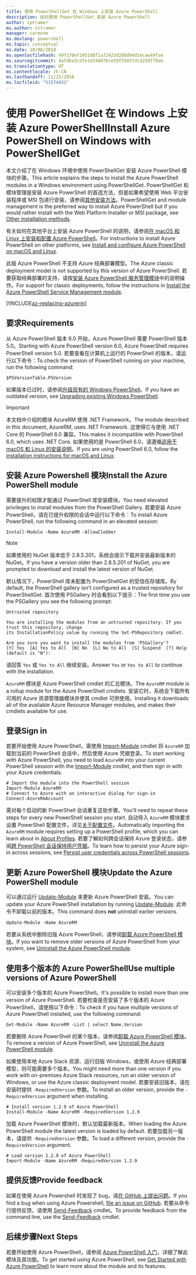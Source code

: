 ```yaml
---
title: 使用 PowerShellGet 在 Windows 上安装 Azure PowerShell
description: 如何使用 PowerShellGet 安装 Azure PowerShell
author: sptramer
ms.author: sttramer
manager: carmonm
ms.devlang: powershell
ms.topic: conceptual
ms.date: 10/08/2018
ms.openlocfilehash: 49f1f0ef1051d8f1a72423d288d94d1ecae49fae
ms.sourcegitcommit: 4afdba3cd7e1d348876ce59f3503fdcd258f79ab
ms.translationtype: HT
ms.contentlocale: zh-CN
ms.lasthandoff: 11/15/2018
ms.locfileid: "51574832"
---
```

# <a name="install-azure-powershell-on-windows-with-powershellget"></a><span data-ttu-id="89a8f-103">使用 PowerShellGet 在 Windows 上安装 Azure PowerShell</span><span class="sxs-lookup"><span data-stu-id="89a8f-103">Install Azure PowerShell on Windows with PowerShellGet</span></span>

<span data-ttu-id="89a8f-104">本文介绍了在 Windows 环境中使用 PowerShellGet 安装 Azure PowerShell 模块的步骤。</span><span class="sxs-lookup"><span data-stu-id="89a8f-104">This article explains the steps to install the Azure PowerShell modules in a Windows environment using PowerShellGet.</span></span> <span data-ttu-id="89a8f-105">PowerShellGet 和模块管理是安装 Azure PowerShell 的首选方法，但是如果希望使用 Web 平台安装程序或 MSI 包进行安装，请参阅[其他安装方法](other-install.md)。</span><span class="sxs-lookup"><span data-stu-id="89a8f-105">PowerShellGet and module management is the preferred way to install Azure PowerShell but if you would rather install with the Web Platform Installer or MSI package, see [Other installation methods](other-install.md).</span></span>

<span data-ttu-id="89a8f-106">有关如何在其他平台上安装 Azure PowerShell 的说明，请参阅[在 macOS 和 Linux 上安装和配置 Azure PowerShell](install-azurermps-maclinux.md)。</span><span class="sxs-lookup"><span data-stu-id="89a8f-106">For instructions to install Azure PowerShell on other platforms, see [Install and configure Azure PowerShell on macOS and Linux](install-azurermps-maclinux.md).</span></span>

<span data-ttu-id="89a8f-107">此版 Azure PowerShell 不支持 Azure 经典部署模型。</span><span class="sxs-lookup"><span data-stu-id="89a8f-107">The Azure classic deployment model is not supported by this version of Azure PowerShell.</span></span> <span data-ttu-id="89a8f-108">若要获取经典部署的支持，请按[安装 Azure PowerShell 服务管理模块](/powershell/azure/servicemanagement/install-azure-ps)中的说明操作。</span><span class="sxs-lookup"><span data-stu-id="89a8f-108">For support for classic deployments, follow the instructions in [Install the Azure PowerShell Service Management module](/powershell/azure/servicemanagement/install-azure-ps).</span></span>

[!INCLUDE[az-replacing-azurerm](../includes/az-replacing-azurerm.md)]

## <a name="requirements"></a><span data-ttu-id="89a8f-109">要求</span><span class="sxs-lookup"><span data-stu-id="89a8f-109">Requirements</span></span>

<span data-ttu-id="89a8f-110">从 Azure PowerShell 版本 6.0 开始，Azure PowerShell 需要 PowerShell 版本 5.0。</span><span class="sxs-lookup"><span data-stu-id="89a8f-110">Starting with Azure PowerShell version 6.0, Azure PowerShell requires PowerShell version 5.0.</span></span> <span data-ttu-id="89a8f-111">若要查看在计算机上运行的 PowerShell 的版本，请运行以下命令：</span><span class="sxs-lookup"><span data-stu-id="89a8f-111">To check the version of PowerShell running on your machine, run the following command:</span></span>

```powershell-interactive
$PSVersionTable.PSVersion
```

<span data-ttu-id="89a8f-112">如果版本已过时，请参阅[升级现有的 Windows PowerShell](/powershell/scripting/setup/installing-windows-powershell?view=powershell-6#upgrading-existing-windows-powershell)。</span><span class="sxs-lookup"><span data-stu-id="89a8f-112">If you have an outdated version, see [Upgrading existing Windows PowerShell](/powershell/scripting/setup/installing-windows-powershell?view=powershell-6#upgrading-existing-windows-powershell).</span></span>

> [!IMPORTANT]
> <span data-ttu-id="89a8f-113">本文档中介绍的模块 AzureRM 使用 .NET Framework。</span><span class="sxs-lookup"><span data-stu-id="89a8f-113">The module described in this document, AzureRM, uses .NET Framework.</span></span> <span data-ttu-id="89a8f-114">这使得它与使用 .NET Core 的 PowerShell 6.0 兼容。</span><span class="sxs-lookup"><span data-stu-id="89a8f-114">This makes it incompatible with PowerShell 6.0, which uses .NET Core.</span></span> <span data-ttu-id="89a8f-115">如果使用的是 PowerShell 6.0，请遵循[适用于 macOS 和 Linux 的安装说明](install-azurermps-maclinux.md)。</span><span class="sxs-lookup"><span data-stu-id="89a8f-115">If you are using PowerShell 6.0, follow the [installation instructions for macOS and Linux](install-azurermps-maclinux.md).</span></span>

## <a name="install-the-azure-powershell-module"></a><span data-ttu-id="89a8f-116">安装 Azure Powershell 模块</span><span class="sxs-lookup"><span data-stu-id="89a8f-116">Install the Azure PowerShell module</span></span>

<span data-ttu-id="89a8f-117">需要提升的权限才能通过 PowerShell 库安装模块。</span><span class="sxs-lookup"><span data-stu-id="89a8f-117">You need elevated privileges to install modules from the PowerShell Gallery.</span></span> <span data-ttu-id="89a8f-118">若要安装 Azure PowerShell，请在已提升权限的会话中运行以下命令：</span><span class="sxs-lookup"><span data-stu-id="89a8f-118">To install Azure PowerShell, run the following command in an elevated session:</span></span>

```powershell-interactive
Install-Module -Name AzureRM -AllowClobber
```

> [!NOTE]
> <span data-ttu-id="89a8f-119">如果使用的 NuGet 版本低于 2.8.5.201，系统会提示下载并安装最新版本的 NuGet。</span><span class="sxs-lookup"><span data-stu-id="89a8f-119">If you have a version older than 2.8.5.201 of NuGet, you are prompted to download and install the latest version of NuGet.</span></span>

<span data-ttu-id="89a8f-120">默认情况下，PowerShell 库未配置为 PowerShellGet 的受信任存储库。</span><span class="sxs-lookup"><span data-stu-id="89a8f-120">By default, the PowerShell gallery isn't configured as a trusted repository for PowerShellGet.</span></span> <span data-ttu-id="89a8f-121">首次使用 PSGallery 时会看到以下提示：</span><span class="sxs-lookup"><span data-stu-id="89a8f-121">The first time you use the PSGallery you see the following prompt:</span></span>

```output
Untrusted repository

You are installing the modules from an untrusted repository. If you trust this repository, change
its InstallationPolicy value by running the Set-PSRepository cmdlet.

Are you sure you want to install the modules from 'PSGallery'?
[Y] Yes  [A] Yes to All  [N] No  [L] No to All  [S] Suspend  [?] Help (default is "N"):
```

<span data-ttu-id="89a8f-122">请回答 `Yes` 或 `Yes to All` 继续安装。</span><span class="sxs-lookup"><span data-stu-id="89a8f-122">Answer `Yes` or `Yes to All` to continue with the installation.</span></span>

<span data-ttu-id="89a8f-123">`AzureRM` 模块是 Azure PowerShell cmdlet 的汇总模块。</span><span class="sxs-lookup"><span data-stu-id="89a8f-123">The `AzureRM` module is a rollup module for the Azure PowerShell cmdlets.</span></span> <span data-ttu-id="89a8f-124">安装它时，系统会下载所有可用的 Azure 资源管理器模块并使其 cmdlet 可供使用。</span><span class="sxs-lookup"><span data-stu-id="89a8f-124">Installing it downloads all of the available Azure Resource Manager modules, and makes their cmdlets available for use.</span></span>

## <a name="sign-in"></a><span data-ttu-id="89a8f-125">登录</span><span class="sxs-lookup"><span data-stu-id="89a8f-125">Sign in</span></span>

<span data-ttu-id="89a8f-126">若要开始使用 Azure PowerShell，需使用 [Import-Module](/powershell/module/Microsoft.PowerShell.Core/Import-Module) cmdlet 将 `AzureRM` 加载到当前的 PowerShell 会话中，然后使用 Azure 凭据登录。</span><span class="sxs-lookup"><span data-stu-id="89a8f-126">To start working with Azure PowerShell, you need to load `AzureRM` into your current PowerShell session with the [Import-Module](/powershell/module/Microsoft.PowerShell.Core/Import-Module) cmdlet, and then sign in with your Azure credentials.</span></span>

```powershell-interactive
# Import the module into the PowerShell session
Import-Module AzureRM
# Connect to Azure with an interactive dialog for sign-in
Connect-AzureRmAccount
```

<span data-ttu-id="89a8f-127">需对每个启动的新 PowerShell 会话重复这些步骤。</span><span class="sxs-lookup"><span data-stu-id="89a8f-127">You'll need to repeat these steps for every new PowerShell session you start.</span></span> <span data-ttu-id="89a8f-128">自动导入 `AzureRM` 模块要求设置 PowerShell 配置文件，详见[关于配置文件](/powershell/module/microsoft.powershell.core/about/about_profiles)。</span><span class="sxs-lookup"><span data-stu-id="89a8f-128">Automatically importing the `AzureRM` module requires setting up a PowerShell profile, which you can learn about in [About Profiles](/powershell/module/microsoft.powershell.core/about/about_profiles).</span></span>
<span data-ttu-id="89a8f-129">若要了解如何跨会话保持 Azure 登录状态，请参阅[跨 PowerShell 会话保持用户凭据](context-persistence.md)。</span><span class="sxs-lookup"><span data-stu-id="89a8f-129">To learn how to persist your Azure sign-in across sessions, see [Persist user credentials across PowerShell sessions](context-persistence.md).</span></span>

## <a name="update-the-azure-powershell-module"></a><span data-ttu-id="89a8f-130">更新 Azure PowerShell 模块</span><span class="sxs-lookup"><span data-stu-id="89a8f-130">Update the Azure PowerShell module</span></span>

<span data-ttu-id="89a8f-131">可以通过运行 [Update-Module](/powershell/module/powershellget/update-module) 来更新 Azure PowerShell 安装。</span><span class="sxs-lookup"><span data-stu-id="89a8f-131">You can update your Azure PowerShell installation by running [Update-Module](/powershell/module/powershellget/update-module).</span></span> <span data-ttu-id="89a8f-132">此命令不卸载以前的版本。</span><span class="sxs-lookup"><span data-stu-id="89a8f-132">This command does __not__ uninstall earlier versions.</span></span>

```powershell-interactive
Update-Module -Name AzureRM
```

<span data-ttu-id="89a8f-133">若要从系统中删除旧版 Azure PowerShell，请参阅[卸载 Azure PowerShell 模块](uninstall-azurerm-ps.md)。</span><span class="sxs-lookup"><span data-stu-id="89a8f-133">If you want to remove older versions of Azure PowerShell from your system, see [Uninstall the Azure PowerShell module](uninstall-azurerm-ps.md).</span></span>

## <a name="use-multiple-versions-of-azure-powershell"></a><span data-ttu-id="89a8f-134">使用多个版本的 Azure PowerShell</span><span class="sxs-lookup"><span data-stu-id="89a8f-134">Use multiple versions of Azure PowerShell</span></span>

<span data-ttu-id="89a8f-135">可以安装多个版本的 Azure PowerShell。</span><span class="sxs-lookup"><span data-stu-id="89a8f-135">It's possible to install more than one version of Azure PowerShell.</span></span> <span data-ttu-id="89a8f-136">若要检查是否安装了多个版本的 Azure PowerShell，请使用以下命令：</span><span class="sxs-lookup"><span data-stu-id="89a8f-136">To check if you have multiple versions of Azure PowerShell installed, use the following command:</span></span>

```powershell-interactive
Get-Module -Name AzureRM -List | select Name,Version
```

<span data-ttu-id="89a8f-137">若要删除 Azure PowerShell 的某个版本，请参阅[卸载 Azure PowerShell 模块](uninstall-azurerm-ps.md)。</span><span class="sxs-lookup"><span data-stu-id="89a8f-137">To remove a version of Azure PowerShell, see [Uninstall the Azure PowerShell module](uninstall-azurerm-ps.md).</span></span>

<span data-ttu-id="89a8f-138">如果使用本地 Azure Stack 资源、运行旧版 Windows，或使用 Azure 经典部署模型，则可能需要多个版本。</span><span class="sxs-lookup"><span data-stu-id="89a8f-138">You might need more than one version if you work with on-premises Azure Stack resources, run an older version of Windows, or use the Azure classic deployment model.</span></span> <span data-ttu-id="89a8f-139">若要安装旧版本，请在安装时提供 `-RequiredVersion` 参数。</span><span class="sxs-lookup"><span data-stu-id="89a8f-139">To install an older version, provide the `-RequiredVersion` argument when installing.</span></span>

```powershell-interactive
# Install version 1.2.9 of Azure PowerShell
Install-Module -Name AzureRM -RequiredVersion 1.2.9
```

<span data-ttu-id="89a8f-140">加载 Azure PowerShell 模块时，默认加载最新版本。</span><span class="sxs-lookup"><span data-stu-id="89a8f-140">When loading the Azure PowerShell module the latest version is loaded by default.</span></span> <span data-ttu-id="89a8f-141">若要加载另一版本，请提供 `-RequiredVersion` 参数。</span><span class="sxs-lookup"><span data-stu-id="89a8f-141">To load a different version, provide the `-RequiredVersion` argument.</span></span>

```powershell-interactive
# Load version 1.2.9 of Azure PowerShell
Import-Module -Name AzureRM -RequiredVersion 1.2.9
```

## <a name="provide-feedback"></a><span data-ttu-id="89a8f-142">提供反馈</span><span class="sxs-lookup"><span data-stu-id="89a8f-142">Provide feedback</span></span>

<span data-ttu-id="89a8f-143">如果在使用 Azure Powershell 时发现了 bug，请[在 GitHub 上提出问题](https://github.com/Azure/azure-powershell/issues)。</span><span class="sxs-lookup"><span data-stu-id="89a8f-143">If you find a bug when using Azure Powershell, [file an issue on GitHub](https://github.com/Azure/azure-powershell/issues).</span></span>
<span data-ttu-id="89a8f-144">若要从命令行提供反馈，请使用 [Send-Feedback](/powershell/module/azurerm.profile/send-feedback) cmdlet。</span><span class="sxs-lookup"><span data-stu-id="89a8f-144">To provide feedback from the command line, use the [Send-Feedback](/powershell/module/azurerm.profile/send-feedback) cmdlet.</span></span>

## <a name="next-steps"></a><span data-ttu-id="89a8f-145">后续步骤</span><span class="sxs-lookup"><span data-stu-id="89a8f-145">Next Steps</span></span>

<span data-ttu-id="89a8f-146">若要开始使用 Azure PowerShell，请参阅 [Azure PowerShell 入门](get-started-azureps.md)，详细了解此模块及其功能。</span><span class="sxs-lookup"><span data-stu-id="89a8f-146">To get started using Azure PowerShell, see [Get Started with Azure PowerShell](get-started-azureps.md) to learn more about the module and its features.</span></span>